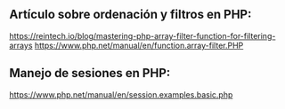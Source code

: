 ## Artículo sobre ordenación y filtros en PHP:
https://reintech.io/blog/mastering-php-array-filter-function-for-filtering-arrays
https://www.php.net/manual/en/function.array-filter.PHP

## Manejo de sesiones en PHP:
https://www.php.net/manual/en/session.examples.basic.php


